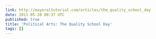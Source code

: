```yaml
---
link: http://mayoraltutorial.com/articles/the_quality_school_day
date: 2011-05-28 00:37 UTC
published: true
title: 'Political Arts: The Quality School Day'
tags: []
---
```



